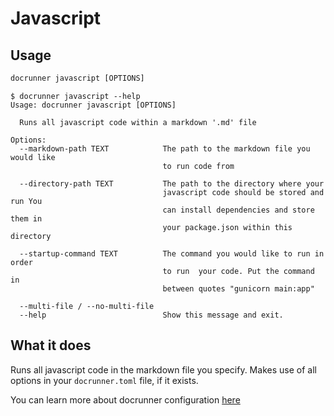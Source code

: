 # Javascript

## Usage
```cmd
docrunner javascript [OPTIONS]
```

```
$ docrunner javascript --help
Usage: docrunner javascript [OPTIONS]

  Runs all javascript code within a markdown '.md' file

Options:
  --markdown-path TEXT            The path to the markdown file you would like
                                  to run code from

  --directory-path TEXT           The path to the directory where your  
                                  javascript code should be stored and run You
                                  can install dependencies and store them in  
                                  your package.json within this directory  

  --startup-command TEXT          The command you would like to run in order  
                                  to run  your code. Put the command in  
                                  between quotes "gunicorn main:app"

  --multi-file / --no-multi-file
  --help                          Show this message and exit.
```

## What it does
Runs all javascript code in the markdown file you specify.
Makes use of all options in your `docrunner.toml` file, if it exists.

You can learn more about docrunner configuration [here](/docs/configuration)

